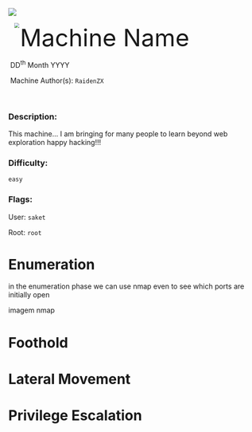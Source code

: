 ![](assets/images/banner.png)



<img src="assets/images/htb.png" style="margin-left: 20px; zoom: 60%;" align=left />    	<font size="10">Machine Name</font>

​		DD<sup>th</sup> Month YYYY

​		Machine Author(s): `RaidenZX`

​		

 



### Description:

This machine...  I am bringing for many people to learn beyond web exploration
happy hacking!!!

### Difficulty:

`easy`

### Flags:

User: `saket`

Root: `root`

# Enumeration

in the enumeration phase we can use nmap even to see which ports are initially open


imagem nmap


# Foothold



# Lateral Movement



# Privilege Escalation

